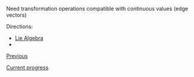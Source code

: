 Need transformation operations compatible with continuous values (edge vectors)

Directions:
- [Lie Algebra](https://en.wikipedia.org/wiki/Lie_algebra)
- 

[Previous](Ontology-Edge-Representation)

[Current progress](https://docs.google.com/document/d/1u_61Or5J1kbkEvi8ZsMQQeTANIfR9QR7BdFojAZFQ-k/edit?usp=sharing)